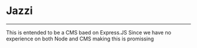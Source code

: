 # Jazzi
-----

This is entended to be a CMS baed on Express.JS
Since we have no experience on both Node and CMS making this is promissing
